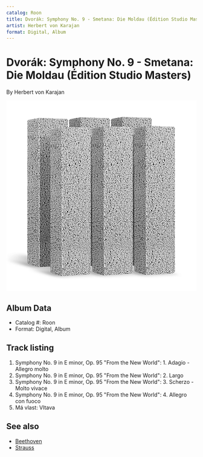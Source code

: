 ```yaml
---
catalog: Roon
title: Dvorák: Symphony No. 9 - Smetana: Die Moldau (Édition Studio Masters)
artist: Herbert von Karajan
format: Digital, Album
---
```


# Dvorák: Symphony No. 9 - Smetana: Die Moldau (Édition Studio Masters)

By Herbert von Karajan

![](../../assets/albumcovers/Herbert_von_Karajan-Dvorák-_Symphony_No_9_-_Smetana-_Die_Moldau_Édition_Studio_Masters.png)

## Album Data

- Catalog #: Roon
- Format: Digital, Album


## Track listing


1. Symphony No. 9 in E minor, Op. 95 "From the New World": 1. Adagio - Allegro molto
2. Symphony No. 9 in E minor, Op. 95 "From the New World": 2. Largo
3. Symphony No. 9 in E minor, Op. 95 "From the New World": 3. Scherzo - Molto vivace
4. Symphony No. 9 in E minor, Op. 95 "From the New World": 4. Allegro con fuoco
5. Má vlast: Vltava


## See also

- [Beethoven](Beethoven_-_9_Symphonies_1963.md)
- [Strauss](Strauss-_Also_sprach_Zarathustra__Till_Eulenspiegel.md)
